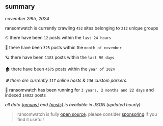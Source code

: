
## summary
_november 29th, 2024_

ransomwatch is currently crawling `452` sites belonging to `212` unique groups

⏲ there have been `12` posts within the `last 24 hours`

🦈 there have been `325` posts within the `month of november`

🪐 there have been `1183` posts within the `last 90 days`

🏚 there have been `4575` posts within the `year of 2024`

_⚙️ there are currently `117` online hosts & `136` custom parsers._

🦕 ransomwatch has been running for `3 years, 2 months and 22 days` and indexed `14032` posts

_all data  [(groups)](http://ransomwhat.telemetry.ltd/groups) and [(posts)](http://ransomwhat.telemetry.ltd/posts) is available in JSON (updated hourly)_

> ransomwatch is fully [open source](https://github.com/joshhighet/ransomwatch#ransomwatch--). please consider [sponsoring](https://github.com/sponsors/joshhighet) if you find it useful!
